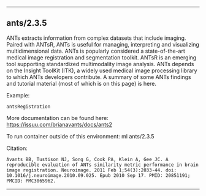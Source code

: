 
----------------------------------
## ants/2.3.5 ##
ANTs extracts information from complex datasets that include imaging. Paired with ANTsR, ANTs is useful for managing, interpreting and visualizing multidimensional data. ANTs is popularly considered a state-of-the-art medical image registration and segmentation toolkit. ANTsR is an emerging tool supporting standardized multimodality image analysis. ANTs depends on the Insight ToolKit (ITK), a widely used medical image processing library to which ANTs developers contribute. A summary of some ANTs findings and tutorial material (most of which is on this page) is here.

Example:
```
antsRegistration
```

More documentation can be found here: https://issuu.com/brianavants/docs/ants2

To run container outside of this environment: ml ants/2.3.5

Citation:
```
Avants BB, Tustison NJ, Song G, Cook PA, Klein A, Gee JC. A reproducible evaluation of ANTs similarity metric performance in brain image registration. Neuroimage. 2011 Feb 1;54(3):2033-44. doi: 10.1016/j.neuroimage.2010.09.025. Epub 2010 Sep 17. PMID: 20851191; PMCID: PMC3065962.
```

----------------------------------

